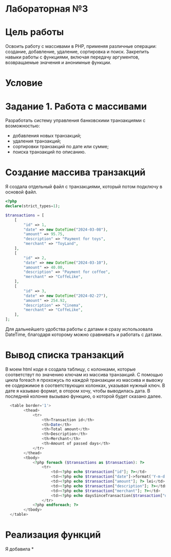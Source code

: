 # Лабораторная №3
# Цель работы
Освоить работу с массивами в PHP, применяя различные операции: создание, добавление, удаление, сортировка и поиск. Закрепить навыки работы с функциями, включая передачу аргументов, возвращаемые значения и анонимные функции.
# Условие
# Задание 1. Работа с массивами
Разработать систему управления банковскими транзакциями с возможностью:
* добавления новых транзакций;
* удаления транзакций;
* сортировки транзакций по дате или сумме;
* поиска транзакций по описанию.
# Создание массива транзакций
Я создала отдельный файл с транзакциями, который потом подключу в основой файл.
```php
<?php
declare(strict_types=1);

$transactions = [
    [
        "id" => 1,
        "date" => new DateTime("2024-03-08"),
        "amount" => 95.75,
        "description" => "Payment for toys",
        "merchant" => "ToyLand",
    ],
    [
        "id" => 2,
        "date" => new DateTime("2024-03-10"),
        "amount" => 40.00,
        "description" => "Payment for coffee",
        "merchant" => "CoffeLike",
    ],
    [
        "id" => 3,
        "date" => new DateTime("2024-02-27"),
        "amount" => 254.92,
        "description" => "Cinema",
        "merchant" => "CoffeLike",
    ],
];
```
Для дальнейшего удобства работы с датами я сразу использовала DateTime, благодаря которому можно сравнивать и работать с датами.
# Вывод списка транзакций
В моем html коде я создала таблицу, с колонками, которые соответствут по значению ключам из массива транзакций. С помощью цикла foreach я прохожусь по каждой транзакции из массива и вывожу ее содержимое в соответствующих колонках, указывая нужный ключ. В дате я казываю формат, в отором хочу, чтобы выводилась дата. В последней колонке вызываю функцию, о которой будет сказано далее.
```php
  <table border='1'>
        <thead>
            <tr>
                <th>Transaction id</th>
                <th>Date</th>
                <th>Total amount</th>
                <th>Description</th>
                <th>Merchant</th>
                <th>Amount of passed days</th>
            </tr>
        </thead>
        <tbody>
            <?php foreach ($transactions as $transaction): ?>
                <tr>
                    <td><?php echo $transaction["id"]; ?></td>
                    <td><?php echo $transaction["date"]->format('Y-m-d'); ?></td>
                    <td><?php echo $transaction["amount"]; ?> lei</td>
                    <td><?php echo $transaction["description"]; ?></td>
                    <td><?php echo $transaction["merchant"]; ?></td>
                    <td><?php echo daysSinceTransaction($transaction["date"]); ?></td>
                </tr>
            <?php endforeach; ?>
        </tbody>
  </table>
```
# Реализация функций
Я добавила 
* 
